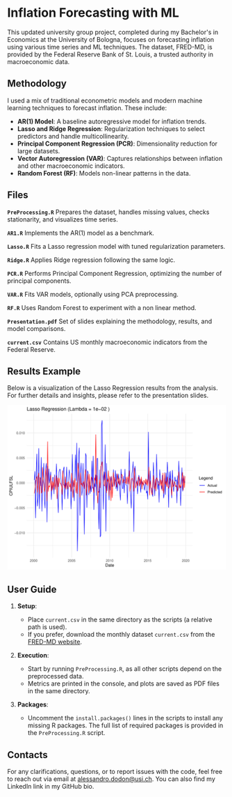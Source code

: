 # Inflation Forecasting with ML

This updated university group project, completed during my Bachelor's in Economics at the University of Bologna, focuses on forecasting inflation using various time series and ML techniques. The dataset, FRED-MD, is provided by the Federal Reserve Bank of St. Louis, a trusted authority in macroeconomic data.

## Methodology

I used a mix of traditional econometric models and modern machine learning techniques to forecast inflation. These include:

- **AR(1) Model**: A baseline autoregressive model for inflation trends.
- **Lasso and Ridge Regression**: Regularization techniques to select predictors and handle multicollinearity.
- **Principal Component Regression (PCR)**: Dimensionality reduction for large datasets.
- **Vector Autoregression (VAR)**: Captures relationships between inflation and other macroeconomic indicators.
- **Random Forest (RF)**: Models non-linear patterns in the data.

## Files

**`PreProcessing.R`** Prepares the dataset, handles missing values, checks stationarity, and visualizes time series.

**`AR1.R`** Implements the AR(1) model as a benchmark.

**`Lasso.R`** Fits a Lasso regression model with tuned regularization parameters.

**`Ridge.R`** Applies Ridge regression following the same logic.

**`PCR.R`** Performs Principal Component Regression, optimizing the number of principal components.

**`VAR.R`** Fits VAR models, optionally using PCA preprocessing.

**`RF.R`** Uses Random Forest to experiment with a non linear method.

**`Presentation.pdf`** Set of slides explaining the methodology, results, and model comparisons.

**`current.csv`** Contains US monthly macroeconomic indicators from the Federal Reserve.


## Results Example

Below is a visualization of the Lasso Regression results from the analysis. For further details and insights, please refer to the presentation slides.

![Lasso Results](LassoResults.png)


## User Guide

1. **Setup**:
   - Place `current.csv` in the same directory as the scripts (a relative path is used).
   - If you prefer, download the monthly dataset `current.csv` from the [FRED-MD website](https://www.stlouisfed.org/research/economists/mccracken/fred-databases).

2. **Execution**:
   - Start by running `PreProcessing.R`, as all other scripts depend on the preprocessed data.
   - Metrics are printed in the console, and plots are saved as PDF files in the same directory.

3. **Packages**:
   - Uncomment the `install.packages()` lines in the scripts to install any missing R packages. The full list of required packages is provided in the `PreProcessing.R` script.

## Contacts
For any clarifications, questions, or to report issues with the code, feel free to reach out via email at alessandro.dodon@usi.ch. You can also find my LinkedIn link in my GitHub bio.

